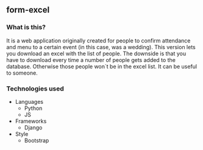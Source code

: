 ## form-excel

### What is this?
It is a web application originally created for people to confirm attendance and menu to a certain event (in this case, was a wedding). This version lets you download an excel with the list of people.
The downside is that you have to download every time a number of people gets added to the database. Otherwise those people won`t be
in the excel list. It can be useful to someone.

### Technologies used
* Languages
  * Python
  * JS
* Frameworks
  * Django
* Style
  * Bootstrap
